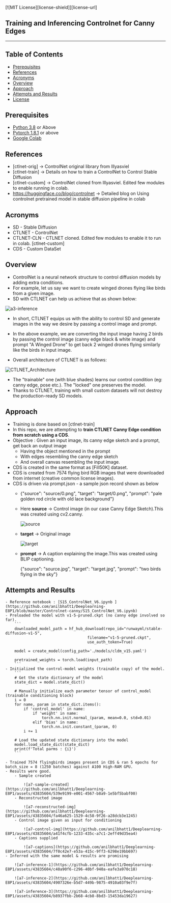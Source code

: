 [![MIT License][license-shield]][license-url]

## Training and Inferencing Controlnet for Canny Edges 
________

<!-- TABLE OF CONTENTS -->
## Table of Contents

* [Prerequisites](#prerequisites)
* [References](#References)
* [Acronyms](#Acronyms)
* [Overview](#Overview)
* [Approach](#Approach)
* [Attempts and Results](#Attempts-And-Results)
* [License](#license)

## Prerequisites

* [Python 3.8](https://www.python.org/downloads/) or Above
* [Pytorch 1.8.1](https://pytorch.org/)  or above
* [Google Colab](https://colab.research.google.com/)

## References

- [ctlnet-orig] → ControlNet original library from lllyasviel
- [ctlnet-train] → Details on how to train a ControlNet to Control Stable Diffusion
- [ctlnet-custom] → ControlNet cloned from lllyasviel. Edited few modules to enable running in colab.
- https://huggingface.co/blog/controlnet → Detailed blog on Using controlnet pretrained model in stable diffusion pipeline in colab

## Acronyms

* SD - Stable Diffusion
* CTLNET - ControlNet
* CTLNET-CLN - CTLNET cloned. Edited few modules to enable it to run in colab. [ctlnet-custom]
* CDS - Custom DataSet

## Overview

- ControlNet is a neural network structure to control diffusion models by adding extra conditions.
- For example, let us say we want to create winged drones flying like birds from a given image.
- SD with CTLNET can help us achieve that as shown below:

 ![a3-inference](https://github.com/anilbhatt1/Deeplearning-E8P1/assets/43835604/d44ea153-e4dd-404c-82c3-020b2457ade3)
 
- In short, CTLNET equips us with the ability to control SD and generate images in the way we desire by passing a control image and prompt.
- In the above example, we are converting the input image having 2 birds by passing the control image (canny edge black & white image) and prompt "A Winged Drone" to get back 2 winged drones flying similarly like the birds in input image.

- Overall architecture of CTLNET is as follows:

![CTLNET_Architecture](https://github.com/anilbhatt1/Deeplearning-E8P1/assets/43835604/02dbaad1-70d7-4cef-9f0f-bf84f1ce22e0)

- The "trainable" one (with blue shades) learns our control condition (eg: canny edge, pose etc.). The "locked" one preserves the model.
- Thanks to CTLNET, training with small custom datasets will not destroy the production-ready SD models.

## Approach
- Training is done based on [ctlnet-train] 
- In this repo, we are attempting to **train CTLNET Canny Edge condition from scratch using a CDS**.
- Objective : Given an input image, its canny edge sketch and a prompt, get back an output image 
    -  Having the object mentioned in the prompt 
    -  With edges resembling the canny edge sketch 
    -  And overall canvas resembling the input image.
- CDS is created in the same format as [Fill50K] dataset.
- CDS is created from 7574 flying bird RGB images that were downloaded from internet (creative common license images).
- CDS is driven via prompt.json - a sample json record shown as below 
    - {"source": "source/0.png", "target": "target/0.png", "prompt": "pale golden rod circle with old lace background"}
    - Here **source** → Control image (in our case Canny Edge Sketch).This was created using cv2.canny.
        
        ![source](https://github.com/anilbhatt1/Deeplearning-E8P1/assets/43835604/90ec02f4-b32e-40a9-8fcf-6b34455f2654)
        
    - **target** → Original image
        
        ![target](https://github.com/anilbhatt1/Deeplearning-E8P1/assets/43835604/4a99e4a6-fe45-427e-97a6-55e441fdd435)
        
    - **prompt** → A caption explaining the image.This was created using BLIP captioning.

        {"source": "source.jpg", "target": "target.jpg", "prompt": "two birds flying in the sky"}

## Attempts and Results

    - Reference notebook : [S15_ControlNet_V6.ipynb ](https://github.com/anilbhatt1/Deeplearning-E8P1/blob/master/Controlnet-canny/S15_ControlNet_V6.ipynb) 
    - Preloaded the model with v1-5-pruned.ckpt (no canny edge involved so far).
        ```
        downloaded_model_path = hf_hub_download(repo_id="runwayml/stable-diffusion-v1-5",
                                        filename="v1-5-pruned.ckpt",
                                        use_auth_token=True)

        model = create_model(config_path='./models/cldm_v15.yaml')

        pretrained_weights = torch.load(input_path)
        ```
    - Initialized the control-model weights (trainable copy) of the model.
        ```
        # Get the state dictionary of the model
        state_dict = model.state_dict()

        # Manually initialize each parameter tensor of control_model (trainable conditioning block)
        i = 0
        for name, param in state_dict.items():
            if 'control_model' in name:
                if 'weight' in name:
                    torch.nn.init.normal_(param, mean=0.0, std=0.01)
                elif 'bias' in name:
                    torch.nn.init.constant_(param, 0)
            i += 1

        # Load the updated state dictionary into the model
        model.load_state_dict(state_dict)
        print(f'Total parms : {i}')
        ```

    - Trained 7574 flyingbirds images present in CDS & ran 5 epochs for batch_size = 8 (1250 batches) against A100 High-RAM GPU.
    - Results were good.
        - Sample created

            ![a7-sample-created](https://github.com/anilbhatt1/Deeplearning-E8P1/assets/43835604/539e9199-e001-4567-b8a9-1e5bf5babf00)
        - Reconstructed image

            ![a7-reconstructed-img](https://github.com/anilbhatt1/Deeplearning-E8P1/assets/43835604/fa46a625-1529-4c58-9f26-a28dcb3e1245)
        - Control image given as input for conditioning

            ![a7-control-img](https://github.com/anilbhatt1/Deeplearning-E8P1/assets/43835604/a41f4cfb-1233-435c-a7c1-2eff49d35ea4)
        - Captions supplied

            ![a7-captions](https://github.com/anilbhatt1/Deeplearning-E8P1/assets/43835604/7f0c42e7-e53a-415c-9ff3-6298e19bb697)  
    - Inferred with the same model & results are promising

        ![a7-inference-1](https://github.com/anilbhatt1/Deeplearning-E8P1/assets/43835604/c40a90f6-c296-40bf-940a-eafe3a970c18)

        ![a7-inference-2](https://github.com/anilbhatt1/Deeplearning-E8P1/assets/43835604/4907326e-b5d7-449b-9875-4910a03f9e7f)

        ![a7-inference-3](https://github.com/anilbhatt1/Deeplearning-E8P1/assets/43835604/b8937fbb-2b68-4cb8-8bd3-15453da19627)
